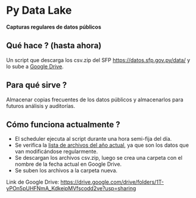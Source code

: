# Py Data Lake
**Capturas regulares de datos públicos**

## Qué hace ? (hasta ahora)
Un script que descarga los csv.zip del SFP https://datos.sfp.gov.py/data/ y lo sube a [Google Drive](https://drive.google.com/drive/folders/1T-yPOn5pUHFNmA_KdkejpMVfscodd2ve?usp=sharing).

## Para qué sirve ?
Almacenar copias frecuentes de los datos públicos y almacenarlos para futuros análisis y auditorías.

## Cómo funciona actualmente ?
- El scheduler ejecuta al script durante una hora semi-fija del día.
- Se verifica la [lista de archivos del año actual](https://datos.sfp.gov.py/list/data), ya que son los datos que van modificándose regularmente.
- Se descargan los archivos csv.zip, luego se crea una carpeta con el nombre de la fecha actual en Google Drive.
- Se suben los archivos a la carpeta nueva.

Link de Google Drive: https://drive.google.com/drive/folders/1T-yPOn5pUHFNmA_KdkejpMVfscodd2ve?usp=sharing

